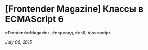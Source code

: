 <script type="text/javascript">
	window.location.href = 'http://frontender.info/es6-classes-final/';
</script>

# [Frontender Magazine] Классы в ECMAScript 6

#FrontenderMagazine, #перевод, #es6, #javascript

_July 06, 2015_